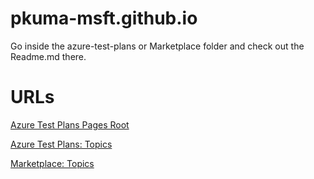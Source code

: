 # pkuma-msft.github.io
Go inside the azure-test-plans or Marketplace folder and check out the Readme.md there.

# URLs
[Azure Test Plans Pages Root](https://pkuma-msft.github.io/)

[Azure Test Plans: Topics](https://pkuma-msft.github.io/azure-test-plans/)

[Marketplace: Topics](https://pkuma-msft.github.io/marketplace/)
